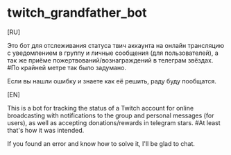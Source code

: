 # twitch_grandfather_bot
[RU]

Это бот для отслеживания статуса твич аккаунта на онлайн трансляцию с уведомлением в группу и личные сообщения (для пользователей), а так же приёме пожертвований/вознаграждений в телеграм звёздах.
#По крайней метре так было задумано.

Если вы нашли ошибку и знаете как её решить, раду буду пообщатся.


[EN]


This is a bot for tracking the status of a Twitch account for online broadcasting with notifications to the group and personal messages (for users), as well as accepting donations/rewards in telegram stars.
#At least that's how it was intended.

If you found an error and know how to solve it, I'll be glad to chat.
